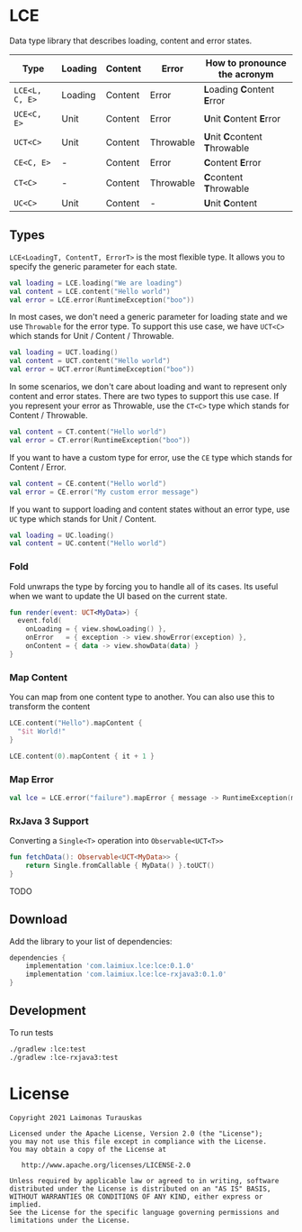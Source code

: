 # LCE
Data type library that describes loading, content and error states.

| Type      | Loading | Content | Error | How to pronounce the acronym |
| ------------ | -------- | ------- | --------- | --------- |
| `LCE<L, C, E>` | Loading  | Content | Error     | **L**oading **C**ontent **E**rror |
| `UCE<C, E>`    | Unit     | Content | Error     | **U**nit **C**ontent **E**rror    |
| `UCT<C>`       | Unit     | Content | Throwable | **U**nit **C**content **T**hrowable |
| `CE<C, E>`     | -        | Content | Error     | **C**ontent **E**rror |
| `CT<C>`        | -        | Content | Throwable | **C**content **T**hrowable |
| `UC<C>`        | Unit     | Content | -         | **U**nit **C**ontent |


## Types
`LCE<LoadingT, ContentT, ErrorT>` is the most flexible type. It allows you to
specify the generic parameter for each state.
```kotlin
val loading = LCE.loading("We are loading")
val content = LCE.content("Hello world")
val error = LCE.error(RuntimeException("boo"))
```

In most cases, we don't need a generic parameter for loading state and we use `Throwable` for
the error type. To support this use case, we have `UCT<C>` which stands for Unit / Content / Throwable.
```kotlin
val loading = UCT.loading()
val content = UCT.content("Hello world")
val error = UCT.error(RuntimeException("boo"))
```

In some scenarios, we don't care about loading and want to represent only content and error states.
There are two types to support this use case. If you represent your error as Throwable, use
the `CT<C>` type which stands for Content / Throwable.
```kotlin
val content = CT.content("Hello world")
val error = CT.error(RuntimeException("boo"))
```

If you want to have a custom type for error, use the `CE` type which stands for Content / Error.
```kotlin
val content = CE.content("Hello world")
val error = CE.error("My custom error message")
```

If you want to support loading and content states without an error type, use `UC` type which
stands for Unit / Content.
```kotlin
val loading = UC.loading()
val content = UC.content("Hello world")
```

### Fold
Fold unwraps the type by forcing you to handle all of its cases. Its useful when we want to update
the UI based on the current state.
```kotlin
fun render(event: UCT<MyData>) {
  event.fold(
    onLoading = { view.showLoading() },
    onError   = { exception -> view.showError(exception) },
    onContent = { data -> view.showData(data) }
}
```

### Map Content
You can map from one content type to another. You can also use this to transform the content
```kotlin
LCE.content("Hello").mapContent {
  "$it World!"
}

LCE.content(0).mapContent { it + 1 }
```

### Map Error
```kotlin
val lce = LCE.error("failure").mapError { message -> RuntimeException(message) }
```

### RxJava 3 Support
Converting a `Single<T>` operation into `Observable<UCT<T>>`
```kotlin
fun fetchData(): Observable<UCT<MyData>> {
    return Single.fromCallable { MyData() }.toUCT()
}
```


TODO

## Download
Add the library to your list of dependencies:

```groovy
dependencies {
    implementation 'com.laimiux.lce:lce:0.1.0'
    implementation 'com.laimiux.lce:lce-rxjava3:0.1.0'
}
```

## Development
To run tests
```sh
./gradlew :lce:test
./gradlew :lce-rxjava3:test
```


# License

```
Copyright 2021 Laimonas Turauskas

Licensed under the Apache License, Version 2.0 (the "License");
you may not use this file except in compliance with the License.
You may obtain a copy of the License at

   http://www.apache.org/licenses/LICENSE-2.0

Unless required by applicable law or agreed to in writing, software
distributed under the License is distributed on an "AS IS" BASIS,
WITHOUT WARRANTIES OR CONDITIONS OF ANY KIND, either express or implied.
See the License for the specific language governing permissions and
limitations under the License.
```
